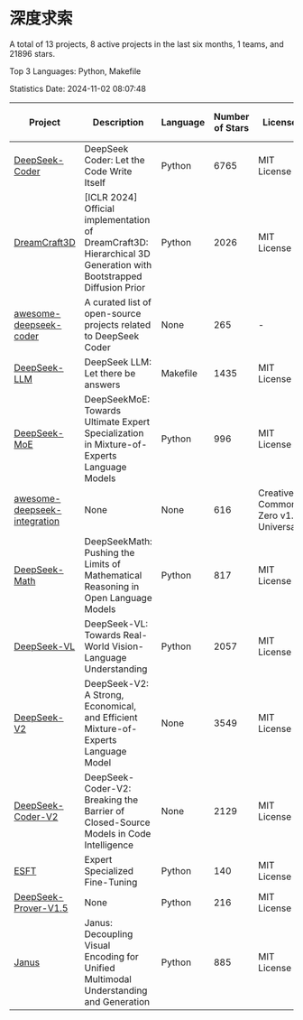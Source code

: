 # 深度求索

A total of 13 projects, 8 active projects in the last six months, 1 teams, and 21896 stars.

Top 3 Languages: Python, Makefile

Statistics Date: 2024-11-02 08:07:48

| Project | Description | Language | Number of Stars | License | Creation Date | Last Updated Date | Last Pushed Date |
| --- | --- | --- | --- | --- | --- | --- | --- |
| [DeepSeek-Coder](https://github.com/deepseek-ai/DeepSeek-Coder) | DeepSeek Coder: Let the Code Write Itself | Python | 6765 | MIT License | 2023-10-20 | 2024-11-02 | 2024-05-21 |
| [DreamCraft3D](https://github.com/deepseek-ai/DreamCraft3D) | [ICLR 2024] Official implementation of DreamCraft3D: Hierarchical 3D Generation with Bootstrapped Diffusion Prior | Python | 2026 | MIT License | 2023-10-23 | 2024-11-01 | 2024-08-21 |
| [awesome-deepseek-coder](https://github.com/deepseek-ai/awesome-deepseek-coder) | A curated list of open-source projects related to DeepSeek Coder | None | 265 | - | 2023-11-06 | 2024-10-25 | 2024-04-03 |
| [DeepSeek-LLM](https://github.com/deepseek-ai/DeepSeek-LLM) | DeepSeek LLM: Let there be answers | Makefile | 1435 | MIT License | 2023-11-29 | 2024-11-01 | 2024-02-04 |
| [DeepSeek-MoE](https://github.com/deepseek-ai/DeepSeek-MoE) | DeepSeekMoE: Towards Ultimate Expert Specialization in Mixture-of-Experts Language Models | Python | 996 | MIT License | 2024-01-02 | 2024-11-01 | 2024-01-16 |
| [awesome-deepseek-integration](https://github.com/deepseek-ai/awesome-deepseek-integration) | None | None | 616 | Creative Commons Zero v1.0 Universal | 2024-01-11 | 2024-11-01 | 2024-10-31 |
| [DeepSeek-Math](https://github.com/deepseek-ai/DeepSeek-Math) | DeepSeekMath: Pushing the Limits of Mathematical Reasoning in Open Language Models | Python | 817 | MIT License | 2024-02-05 | 2024-11-02 | 2024-04-15 |
| [DeepSeek-VL](https://github.com/deepseek-ai/DeepSeek-VL) | DeepSeek-VL: Towards Real-World Vision-Language Understanding | Python | 2057 | MIT License | 2024-03-07 | 2024-11-02 | 2024-04-24 |
| [DeepSeek-V2](https://github.com/deepseek-ai/DeepSeek-V2) | DeepSeek-V2: A Strong, Economical, and Efficient Mixture-of-Experts Language Model | None | 3549 | MIT License | 2024-04-22 | 2024-11-02 | 2024-09-25 |
| [DeepSeek-Coder-V2](https://github.com/deepseek-ai/DeepSeek-Coder-V2) | DeepSeek-Coder-V2: Breaking the Barrier of Closed-Source Models in Code Intelligence | None | 2129 | MIT License | 2024-06-14 | 2024-10-31 | 2024-09-24 |
| [ESFT](https://github.com/deepseek-ai/ESFT) | Expert Specialized Fine-Tuning | Python | 140 | MIT License | 2024-07-04 | 2024-10-25 | 2024-09-22 |
| [DeepSeek-Prover-V1.5](https://github.com/deepseek-ai/DeepSeek-Prover-V1.5) | None | Python | 216 | MIT License | 2024-08-15 | 2024-11-02 | 2024-08-16 |
| [Janus](https://github.com/deepseek-ai/Janus) | Janus: Decoupling Visual Encoding for Unified Multimodal Understanding and Generation | Python | 885 | MIT License | 2024-10-18 | 2024-11-02 | 2024-10-31 |
